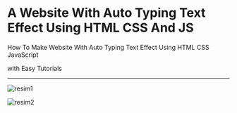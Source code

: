 # A Website With Auto Typing Text Effect Using HTML CSS And JS

How To Make Website With Auto Typing Text Effect Using HTML CSS JavaScript


with Easy Tutorials

---

![resim1](https://user-images.githubusercontent.com/75810064/202862564-0e6eb367-d02f-4194-b942-10ea05682632.png)

![resim2](https://user-images.githubusercontent.com/75810064/202862611-aea17574-3ac3-4eec-bdd6-31b56476a798.png)
